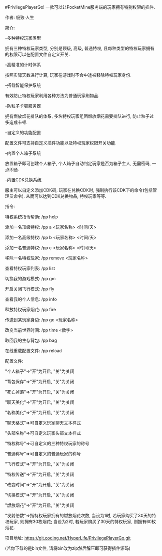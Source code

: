 #PrivilegePlayerGo!
一款可以让PocketMine服务端的玩家拥有特别权限的插件.

作者: 极致·人生

简介:

-多种特权玩家类型

 拥有三种特权玩家类型, 分别是顶级, 高级, 普通特权, 且每种类型的特权玩家拥有的权限可以在配置文件自定义开关.

 -高精准的计时体系

  按照实际天数进行计算, 玩家在游戏时不会中途被移除特权玩家身份.

 -搭载智能保护系统

  有效防止特权玩家利用各种方法为普通玩家刷物品.

 -防粒子卡顿服务器

  拥有燃放烟花排队的体系, 多名特权玩家组团燃放烟花需要排队进行, 防止粒子过多造成卡顿.

 -自定义的功能配置

  配置文件可支持自定义插件功能以及特权玩家权限开关功能.

 -内置个人箱子系统

  放置箱子即可创建个人箱子, 个人箱子自动判定玩家是否为箱子主人, 无需密码, 一点即通.

-内置CDK兑换系统

 服主可以自定义添加CDK码, 玩家在兑换CDK时, 强制执行该CDK下的命令(包括管理员命令), 从而可以达到CDK兑换物品, 特权玩家等等.


指令:

 特权系统指令帮助: /pp help

 添加一名顶级特权: /pp a <玩家名称> <时间/天>

 添加一名高级特权: /pp b <玩家名称> <时间/天>

 添加一名普通特权: /pp c <玩家名称> <时间/天>

 移除一名特权玩家: /pp remove <玩家名称>

 查看特权玩家列表: /pp list

 切换我的游戏模式: /pp gm

 开启关闭飞行模式: /pp fly

 查看我的个人信息: /pp info

 释放特权玩家烟花: /pp fire

 传送到某玩家身边: /pp go <玩家名称>

 改变当前世界时间: /pp time <数字>

 取回我的生存背包: /pp bag

 在线重载配置文件: /pp reload


配置文件:

 "个人箱子"=>"开"为开启, "关"为关闭

 "背包保存"=>"开"为开启, "关"为关闭

 "死亡掉落"=>"开"为开启, "关"为关闭

 "聊天美化"=>"开"为开启, "关"为关闭

 "名称美化"=>"开"为开启, "关"为关闭

 "聊天格式"=>可自定义玩家聊天文本样式

 "头部名称"=>可自定义玩家头部文本样式

 "特权称号"=>可自定义的三种特权玩家的称号

 "普通称号"=>可自定义的普通玩家的称号

 "飞行模式"=>"开"为开启, "关"为关闭

 "特权传送"=>"开"为开启, "关"为关闭
 

 "改变时间"=>"开"为开启, "关"为关闭

 "切换模式"=>"开"为开启, "关"为关闭

 "燃放烟花"=>"开"为开启, "关"为关闭

 "发射倍数"=>指特权玩家拥有的燃放烟花次数, 当设为1时, 若玩家购买了30天的特权玩家, 则拥有30枚烟花; 当设为2时, 若玩家购买了30天的特权玩家, 则拥有60枚烟花.


项目地址: https://git.coding.net/HyperLife/PrivilegePlayerGo.git

(若你下载的是bin文件, 请将bin改为zip然后解压即可获得插件源码)

